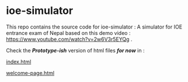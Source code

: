# ioe-simulator
This repo contains the source code for  ioe-simulator : A simulator for IOE entrance exam of Nepal based on this demo video : https://www.youtube.com/watch?v=2w6V3r5EYQg .

Check the ***Prototype-ish*** version of html files ***for now*** in :

[index.html](https://1ba4.github.io/ioe-simulator)

[welcome-page.html](https://1ba4.github.io/ioe-simulator/site/welcome-page.html)

